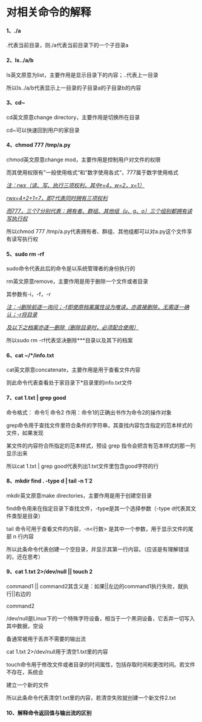 # **对相关命令的解释**

#### **1、./a**

.代表当前目录，则./a代表当前目录下的一个子目录a

#### **2、Is../a/b**

Is英文原意为list，主要作用是显示目录下的内容；..代表上一目录

所以Is../a/b代表显示上一目录的子目录a的子目录b的内容

#### **3、cd~**

cd英文原意change directory，主要作用是切换所在目录

cd~可以快速回到用户的家目录

#### **4、chmod 777 /tmp/a.py**

chmod英文原意change mod，主要作用是控制用户对文件的权限

而其使用权限有”一般使用格式“和”数字使用各式“，777属于数字使用格式

<u>*注：rwx（读、写、执行三项权利，其中r=4，w=2，x=1）*</u>

<u>*rwx=4+2+1=7，即7代表同时拥有三项权利*</u>

<u>*而777，三个7分别代表：拥有者、群组、其他组（u、g、o）三个组别都拥有读写执行权*</u>

所以chmod 777 /tmp/a.py代表拥有者、群组、其他组都可以对a.py这个文件享有读写执行权

#### **5、sudo rm -rf**

sudo命令代表此后的命令是以系统管理者的身份执行的

rm英文原意remove，主要作用是用于删除一个文件或者目录

其参数有-i，-f，-r

*<u>注：-i删除前逐一询问；-f即使原档案属性设为唯读，亦直接删除，无需逐一确认；-r将目录</u>*

*<u>及以下之档案亦逐一删除（删除目录时，必须配合使用）</u>*

所以sudo rm -rf代表坚决删除***目录以及其下的档案

#### **6、cat ~/*/info.txt**

cat英文原意concatenate，主要作用是用于查看文件内容

则此命令代表查看处于家目录下*目录里的info.txt文件

#### **7、cat 1.txt | grep good**

命令格式： 命令1| 命令2   作用：命令1的正确出书作为命令2的操作对象

grep命令用于查找文件里符合条件的字符串，其查找内容包含指定的范本样式的文件，如果发现

某文件的内容符合所指定的范本样式，预设 grep 指令会把含有范本样式的那一列显示出来

所以cat 1.txt | grep good代表列出1.txt文件里包含good字符的行

#### **8、mkdir find . -type d | tail -n 1`2**

mkdir英文原意make directories，主要作用是用于创建空目录

find命令用来在指定目录下查找文件，-type是其一个选择参数（-type d代表其文件类型是目录）

tail 命令可用于查看文件的内容，-n<行数> 是其中一个参数，用于显示文件的尾部 n 行内容

所以此条命令代表创建一个空目录，并显示其第一行内容。（应该是有理解错误的，还在思考）

#### **9、cat 1.txt 2>/dev/null || touch 2**

command1 || command2其含义是：如果||左边的command1执行失败，就执行||右边的

command2

/dev/null是Linux下的一个特殊字符设备，相当于一个黑洞设备，它丢弃一切写入其中数据，空设

备通常被用于丢弃不需要的输出流

cat 1.txt 2>/dev/null用于清空1.txt里的内容

touch命令用于修改文件或者目录的时间属性，包括存取时间和更改时间。若文件不存在，系统会

建立一个新的文件

所以此条命令代表清空1.txt里的内容，若清空失败就创建一个新文件2.txt

#### **10、解释命令返回值与输出流的区别**

